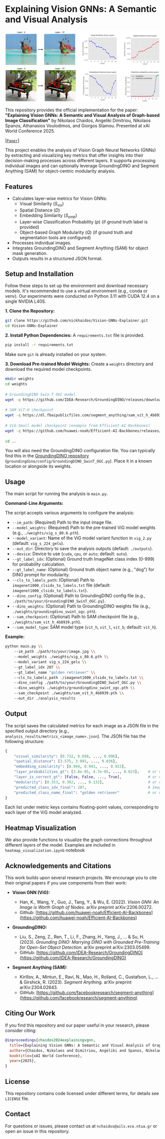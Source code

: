 # Explaining Vision GNNs: A Semantic and Visual Analysis

![Vision GNN Explainer example, with heatmap graph visualization and per-layer metrics](figures/qual.png "Vision GNN Explainer")

This repository provides the official implementation for the paper:
**"Explaining Vision GNNs: A Semantic and Visual Analysis of Graph-based Image Classification"**
by Nikolaos Chaidos, Angeliki Dimitriou, Nikolaos Spanos, Athanasios Voulodimos, and Giorgos Stamou. Presented at xAI World Conference 2025.


[[`Paper`](https://arxiv.org/abs/2504.19682)]


This project enables the analysis of Vision Graph Neural Networks (GNNs) by extracting and visualizing key metrics that offer insights into their decision-making processes across different layers. It supports processing individual images and can optionally leverage GroundingDINO and Segment Anything (SAM) for object-centric modularity analysis.

## Features

* Calculates layer-wise metrics for Vision GNNs:
    * Visual Similarity ($S_{vis}$)
    * Spatial Distance ($D$)
    * Embedding Similarity ($S_{emb}$)
    * Layer-wise Classification Probability ($p$) (if ground truth label is provided)
    * Object-based Graph Modularity ($Q$) (if ground truth and segmentation tools are configured)
* Processes individual images.
* Integrates GroundingDINO and Segment Anything (SAM) for object mask generation.
* Outputs results in a structured JSON format.

## Setup and Installation

Follow these steps to set up the environment and download necessary models. It's recommended to use a virtual environment (e.g., conda or venv). Our experiments were conducted on Python 3.11 with CUDA 12.4 on a single NVIDIA L40S.

**1. Clone the Repository:**
```bash
git clone https://github.com/nickhaidos/Vision-GNNs-Explainer.git
cd Vision-GNNs-Explainer
```

**2. Install Python Dependencies:**
A `requirements.txt` file is provided.
```bash
pip install -r requirements.txt
```
Make sure `git` is already installed on your system.

**3. Download Pre-trained Model Weights:**
Create a `weights` directory and download the required model checkpoints.
```bash
mkdir weights
cd weights

# GroundingDINO Swin-T OGC model
wget -q https://github.com/IDEA-Research/GroundingDINO/releases/download/v0.1.0-alpha/groundingdino_swint_ogc.pth

# SAM ViT-H checkpoint
wget -q https://dl.fbaipublicfiles.com/segment_anything/sam_vit_h_4b8939.pth

# ViG-Small model checkpoint (example from Efficient-AI-Backbones)
wget -q https://github.com/huawei-noah/Efficient-AI-Backbones/releases/download/vig/vig_s_80.6.pth

cd ..
```
You will also need the GroundingDINO configuration file. You can typically find this in the [GroundingDINO repository](https://github.com/IDEA-Research/GroundingDINO) (`groundingdino/config/GroundingDINO_SwinT_OGC.py`). Place it in a known location or alongside its weights.

## Usage

The main script for running the analysis is `main.py`.

**Command-Line Arguments:**

The script accepts various arguments to configure the analysis:

* `--im_path`: (Required) Path to the input image file.
* `--model_weights`: (Required) Path to the pre-trained ViG model weights (e.g., `./weights/vig_s_80.6.pth`).
* `--model_variant`: Name of the ViG model variant function in `vig_2.py` (default: `vig_s_224_gelu`).
* `--out_dir`: Directory to save the analysis outputs (default: `./outputs`).
* `--device`: Device to use (`cuda`, `cpu`, or `auto`; default: `auto`).
* `--gt_label_idx`: (Optional) Ground truth ImageNet class index (0-999) for probability calculation.
* `--gt_label_name`: (Optional) Ground truth object name (e.g., "dog") for DINO prompt for modularity.
* `--cls_to_labels_path`: (Optional) Path to `imagenet1000_clsidx_to_labels.txt` file (default: `imagenet1000_clsidx_to_labels.txt`).
* `--dino_config`: (Optional) Path to GroundingDINO config file (e.g., `./path/to/your/GroundingDINO_SwinT_OGC.py`).
* `--dino_weights`: (Optional) Path to GroundingDINO weights file (e.g., `./weights/groundingdino_swint_ogc.pth`).
* `--sam_checkpoint`: (Optional) Path to SAM checkpoint file (e.g., `./weights/sam_vit_h_4b8939.pth`).
* `--sam_model_type`: SAM model type (`vit_h`, `vit_l`, `vit_b`; default: `vit_h`).

**Example:**
```bash
python main.py \\
    --im_path ./path/to/your/image.jpg \\
    --model_weights ./weights/vig_s_80.6.pth \\
    --model_variant vig_s_224_gelu \\
    --gt_label_idx 207 \\
    --gt_label_name "golden retriever" \\
    --cls_to_labels_path ./imagenet1000_clsidx_to_labels.txt \\
    --dino_config ./path/to/your/GroundingDINO_SwinT_OGC.py \\
    --dino_weights ./weights/groundingdino_swint_ogc.pth \\
    --sam_checkpoint ./weights/sam_vit_h_4b8939.pth \\
    --out_dir ./analysis_results
```

## Output

The script saves the calculated metrics for each image as a JSON file in the specified output directory (e.g., `analysis_results/metrics_<image_name>.json`). The JSON file has the following structure:

```python
{
    "visual_similarity": [0.732, 0.698, ..., 0.096],
    "spatial_distance": [3.575, 3.091, ..., 9.036],
    "embedding_similarity": [0.944, 0.941, ..., 0.923],
    "layer_probabilities_gt": [3.8e-05, 4.7e-05, ..., 0.623],    # or null if gt_label_idx not provided
    "layer_is_correct_gt": [False, False, ..., True],            # or null if gt_label_idx not provided
    "modularity": [0.353, 0.362, ..., 0.132],                    # or null if mask generation failed/skipped
    "predicted_class_idx_final": 207,                            # Imagenet class ID
    "predicted_class_name_final": "golden retriever"             # or null if mapping not available
}
```
Each list under metric keys contains floating-point values, corresponding to each layer of the ViG model analyzed.

## Heatmap Visualization

We also provide functions to visualize the graph connections throughout different layers of the model. Examples are included in `heatmap_visualization.ipynb` notebook

## Acknowledgements and Citations

This work builds upon several research projects. We encourage you to cite their original papers if you use components from their work:

* **Vision GNN (ViG):**
    * Han, K., Wang, Y., Guo, J., Tang, Y., & Wu, E. (2022). *Vision GNN: An Image is Worth Graph of Nodes.* arXiv preprint arXiv:2206.00272.
    * Github: [https://github.com/huawei-noah/Efficient-AI-Backbones](https://github.com/huawei-noah/Efficient-AI-Backbones)

* **GroundingDINO:**
    * Liu, S., Zeng, Z., Ren, T., Li, F., Zhang, H., Yang, J., ... & Su, H. (2023). *Grounding DINO: Marrying DINO with Grounded Pre-Training for Open-Set Object Detection.* arXiv preprint arXiv:2303.05499.
    * GitHub: [https://github.com/IDEA-Research/GroundingDINO](https://github.com/IDEA-Research/GroundingDINO)

* **Segment Anything (SAM):**
    * Kirillov, A., Mintun, E., Ravi, N., Mao, H., Rolland, C., Gustafson, L., ... & Girshick, R. (2023). *Segment Anything.* arXiv preprint arXiv:2304.02643.
    * GitHub: [https://github.com/facebookresearch/segment-anything](https://github.com/facebookresearch/segment-anything)


## Citing Our Work

If you find this repository and our paper useful in your research, please consider citing:

```bibtex
@inproceedings{chaidos2024explainingvgnn,
  title={Explaining Vision GNNs: A Semantic and Visual Analysis of Graph-based Image Classification},
  author={Chaidos, Nikolaos and Dimitriou, Angeliki and Spanos, Nikolaos and Voulodimos, Athanasios and Stamou, Giorgos},
  booktitle={xAI World Conference},
  year={2025},
}
```

## License

This repository contains code licensed under different terms, for details see `LICENSE` file.

## Contact

For questions or issues, please contact us at `nchaidos@ails.ece.ntua.gr` or open an issue in this repository.
